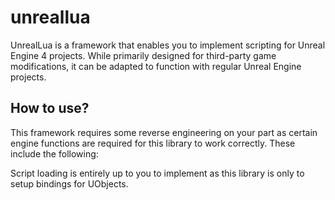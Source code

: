 # unreallua
UnrealLua is a framework that enables you to implement scripting for Unreal Engine 4 projects. While primarily designed for third-party game modifications, it can be adapted to function with regular Unreal Engine projects.

## How to use?
This framework requires some reverse engineering on your part as certain engine functions are required for this library to work correctly. These include the following:

Script loading is entirely up to you to implement as this library is only to setup bindings for UObjects.
